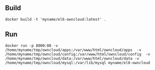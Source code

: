 
Build
-----

    docker build -t 'myname/el6-owncloud:latest' .

Run
---

    docker run -p 8000:80 -v /home/myname/tmp/owncloud/apps:/var/www/html/owncloud/apps  -v /home/myname/tmp/owncloud/config:/var/www/html/owncloud/config  -v /home/myname/tmp/owncloud/data:/var/www/html/owncloud/data -v /home/myname/tmp/owncloud/mysql:/var/lib/mysql myname/el6-owncloud
